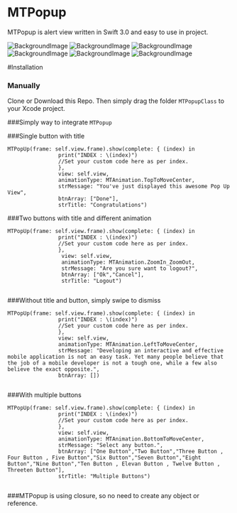 # MTPopup

MTPopup is alert view written in Swift 3.0 and easy to use in project.

![BackgroundImage](https://github.com/manekdilip/MTPopup/blob/master/Images/iPhone5_7.png)
![BackgroundImage](https://github.com/manekdilip/MTPopup/blob/master/Images/iPhone5_2.png)
![BackgroundImage](https://github.com/manekdilip/MTPopup/blob/master/Images/iPhone5_4.png)
![BackgroundImage](https://github.com/manekdilip/MTPopup/blob/master/Images/iPhone5_6.png)
![BackgroundImage](https://github.com/manekdilip/MTPopup/blob/master/Images/iPhone5_8.png)
![BackgroundImage](https://github.com/manekdilip/MTPopup/blob/master/Images/iPhone5_9.png)


#Installation

### Manually

Clone or Download this Repo. Then simply drag the folder ```MTPopupClass``` to your Xcode project.


###Simply way to integrate ```MTPopup```

###Single button with title
```
MTPopUp(frame: self.view.frame).show(complete: { (index) in 
                print("INDEX : \(index)")
                //Set your custom code here as per index.
                }, 
                view: self.view, 
                animationType: MTAnimation.TopToMoveCenter, 
                strMessage: "You've just displayed this awesome Pop Up View", 
                btnArray: ["Done"], 
                strTitle: "Congratulations")
```

###Two buttons with title and different animation

```
MTPopUp(frame: self.view.frame).show(complete: { (index) in
                print("INDEX : \(index)")
                //Set your custom code here as per index.
                }, 
                 view: self.view, 
                 animationType: MTAnimation.ZoomIn_ZoomOut, 
                 strMessage: "Are you sure want to logout?", 
                 btnArray: ["Ok","Cancel"], 
                 strTitle: "Logout")
                
```

###Without title and button, simply swipe to dismiss
```
MTPopUp(frame: self.view.frame).show(complete: { (index) in
                print("INDEX : \(index)")
                //Set your custom code here as per index.
                }, 
                view: self.view, 
                animationType: MTAnimation.LeftToMoveCenter, 
                strMessage: "Developing an interactive and effective mobile application is not an easy task. Yet many people believe that the job of a mobile developer is not a tough one, while a few also believe the exact opposite.", 
                btnArray: [])
                
```

###With multiple buttons

```
MTPopUp(frame: self.view.frame).show(complete: { (index) in
                print("INDEX : \(index)")
                //Set your custom code here as per index.
                }, 
                view: self.view, 
                animationType: MTAnimation.BottomToMoveCenter, 
                strMessage: "Select any button.", 
                btnArray: ["One Button","Two Button","Three Button , Four Button , Five Button","Six Button","Seven Button","Eight Button","Nine Button","Ten Button , Elevan Button , Twelve Button , Threeten Button"], 
                strTitle: "Multiple Buttons")
                
```                

###MTPopup is using closure, so no need to create any object or reference. 
